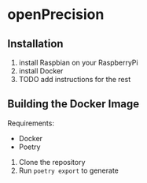 # openPrecision
## Installation
1. install Raspbian on your RaspberryPi
2. install Docker
3. TODO add instructions for the rest
## Building the Docker Image
Requirements:
- Docker
- Poetry

1. Clone the repository
2. Run `poetry export` to generate